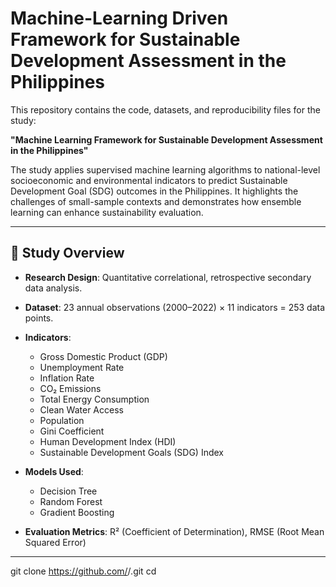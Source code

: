 # Machine-Learning Driven Framework for Sustainable Development Assessment in the Philippines

This repository contains the code, datasets, and reproducibility files for the study:

**"Machine Learning Framework for Sustainable Development Assessment in the Philippines"**

The study applies supervised machine learning algorithms to national-level socioeconomic and environmental indicators to predict Sustainable Development Goal (SDG) outcomes in the Philippines. It highlights the challenges of small-sample contexts and demonstrates how ensemble learning can enhance sustainability evaluation.

---

## 📌 Study Overview
- **Research Design**: Quantitative correlational, retrospective secondary data analysis.
- **Dataset**: 23 annual observations (2000–2022) × 11 indicators = 253 data points.
- **Indicators**:
  - Gross Domestic Product (GDP)
  - Unemployment Rate
  - Inflation Rate
  - CO₂ Emissions
  - Total Energy Consumption
  - Clean Water Access
  - Population
  - Gini Coefficient
  - Human Development Index (HDI)
  - Sustainable Development Goals (SDG) Index

- **Models Used**:
  - Decision Tree
  - Random Forest
  - Gradient Boosting

- **Evaluation Metrics**: R² (Coefficient of Determination), RMSE (Root Mean Squared Error)

---
git clone https://github.com/<your-username>/<your-repo>.git
cd <your-repo>
